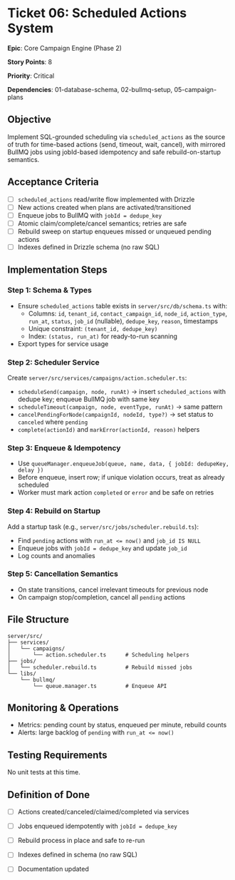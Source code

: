 # Ticket 06: Scheduled Actions System

**Epic**: Core Campaign Engine (Phase 2)

**Story Points**: 8

**Priority**: Critical

**Dependencies**: 01-database-schema, 02-bullmq-setup, 05-campaign-plans

## Objective

Implement SQL-grounded scheduling via `scheduled_actions` as the source of truth for time-based actions (send, timeout, wait, cancel), with mirrored BullMQ jobs using jobId-based idempotency and safe rebuild-on-startup semantics.

## Acceptance Criteria

- [ ] `scheduled_actions` read/write flow implemented with Drizzle
- [ ] New actions created when plans are activated/transitioned
- [ ] Enqueue jobs to BullMQ with `jobId = dedupe_key`
- [ ] Atomic claim/complete/cancel semantics; retries are safe
- [ ] Rebuild sweep on startup enqueues missed or unqueued pending actions
- [ ] Indexes defined in Drizzle schema (no raw SQL)

## Implementation Steps

### Step 1: Schema & Types

- Ensure `scheduled_actions` table exists in `server/src/db/schema.ts` with:
  - Columns: `id`, `tenant_id`, `contact_campaign_id`, `node_id`, `action_type`, `run_at`, `status`, `job_id` (nullable), `dedupe_key`, `reason`, timestamps
  - Unique constraint: `(tenant_id, dedupe_key)`
  - Index: `(status, run_at)` for ready-to-run scanning
- Export types for service usage

### Step 2: Scheduler Service

Create `server/src/services/campaigns/action.scheduler.ts`:
- `scheduleSend(campaign, node, runAt)` → insert `scheduled_actions` with dedupe key; enqueue BullMQ job with same key
- `scheduleTimeout(campaign, node, eventType, runAt)` → same pattern
- `cancelPendingForNode(campaignId, nodeId, type?)` → set status to `canceled` where `pending`
- `complete(actionId)` and `markError(actionId, reason)` helpers

### Step 3: Enqueue & Idempotency

- Use `queueManager.enqueueJob(queue, name, data, { jobId: dedupeKey, delay })`
- Before enqueue, insert row; if unique violation occurs, treat as already scheduled
- Worker must mark action `completed` or `error` and be safe on retries

### Step 4: Rebuild on Startup

Add a startup task (e.g., `server/src/jobs/scheduler.rebuild.ts`):
- Find `pending` actions with `run_at <= now()` and `job_id IS NULL`
- Enqueue jobs with `jobId = dedupe_key` and update `job_id`
- Log counts and anomalies

### Step 5: Cancellation Semantics

- On state transitions, cancel irrelevant timeouts for previous node
- On campaign stop/completion, cancel all `pending` actions

## File Structure

```
server/src/
├── services/
│   └── campaigns/
│       └── action.scheduler.ts      # Scheduling helpers
├── jobs/
│   └── scheduler.rebuild.ts         # Rebuild missed jobs
└── libs/
    └── bullmq/
        └── queue.manager.ts         # Enqueue API
```

## Monitoring & Operations

- Metrics: pending count by status, enqueued per minute, rebuild counts
- Alerts: large backlog of `pending` with `run_at <= now()`

## Testing Requirements

No unit tests at this time.

## Definition of Done

- [ ] Actions created/canceled/claimed/completed via services
- [ ] Jobs enqueued idempotently with `jobId = dedupe_key`
- [ ] Rebuild process in place and safe to re-run
- [ ] Indexes defined in schema (no raw SQL)
- [ ] Documentation updated

